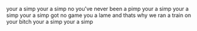 your a simp 
your a simp 
no you've never been a pimp
your a simp
your a simp 
your a simp
got no game you a lame
and thats why we ran a train 
on your bitch
your a simp
your a simp
